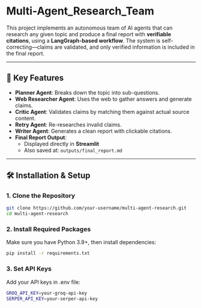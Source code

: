 # Multi-Agent_Research_Team

This project implements an autonomous team of AI agents that can research any given topic and produce a final report with **verifiable citations**, using a **LangGraph-based workflow**. The system is self-correcting—claims are validated, and only verified information is included in the final report.

---

## 📌 Key Features

- **Planner Agent**: Breaks down the topic into sub-questions.
- **Web Researcher Agent**: Uses the web to gather answers and generate claims.
- **Critic Agent**: Validates claims by matching them against actual source content.
- **Retry Agent**: Re-researches invalid claims.
- **Writer Agent**: Generates a clean report with clickable citations.
- **Final Report Output**:
  - Displayed directly in **Streamlit**
  - Also saved at: `outputs/final_report.md`

---

## 🛠️ Installation & Setup

### 1. Clone the Repository
```bash
git clone https://github.com/your-username/multi-agent-research.git
cd multi-agent-research
```

### 2. Install Required Packages

Make sure you have Python 3.9+, then install dependencies:
```bash
pip install -r requirements.txt
```


### 3. Set API Keys
Add your API keys in .env file:

```bash
GROQ_API_KEY=your-groq-api-key
SERPER_API_KEY=your-serper-api-key
```



